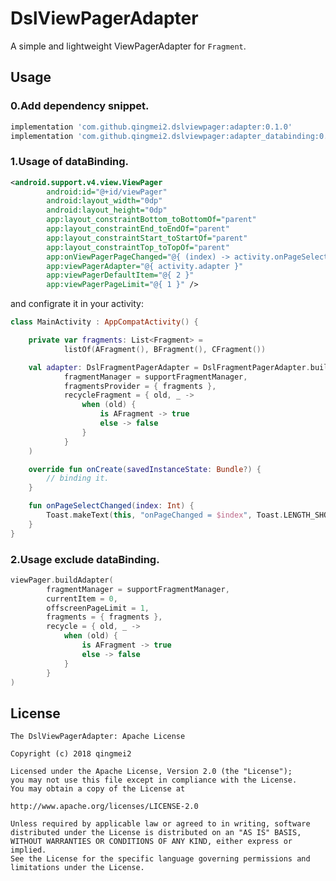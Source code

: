 # DslViewPagerAdapter

A simple and lightweight ViewPagerAdapter for  `Fragment`.

## Usage

### 0.Add dependency snippet.

```groovy
implementation 'com.github.qingmei2.dslviewpager:adapter:0.1.0'
implementation 'com.github.qingmei2.dslviewpager:adapter_databinding:0.1.0'
```

### 1.Usage of dataBinding.

```xml
<android.support.v4.view.ViewPager
        android:id="@+id/viewPager"
        android:layout_width="0dp"
        android:layout_height="0dp"
        app:layout_constraintBottom_toBottomOf="parent"
        app:layout_constraintEnd_toEndOf="parent"
        app:layout_constraintStart_toStartOf="parent"
        app:layout_constraintTop_toTopOf="parent"
        app:onViewPagerPageChanged="@{ (index) -> activity.onPageSelectChanged(index) }"
        app:viewPagerAdapter="@{ activity.adapter }"
        app:viewPagerDefaultItem="@{ 2 }"
        app:viewPagerPageLimit="@{ 1 }" />
```

and configrate it in your activity:

```kotlin
class MainActivity : AppCompatActivity() {

    private var fragments: List<Fragment> =
            listOf(AFragment(), BFragment(), CFragment())

    val adapter: DslFragmentPagerAdapter = DslFragmentPagerAdapter.build(
            fragmentManager = supportFragmentManager,
            fragmentsProvider = { fragments },
            recycleFragment = { old, _ ->
                when (old) {
                    is AFragment -> true
                    else -> false
                }
            }
    )

    override fun onCreate(savedInstanceState: Bundle?) {
        // binding it.
    }

    fun onPageSelectChanged(index: Int) {
        Toast.makeText(this, "onPageChanged = $index", Toast.LENGTH_SHORT).show()
    }
}
```

### 2.Usage exclude dataBinding.

```kotlin
viewPager.buildAdapter(
        fragmentManager = supportFragmentManager,
        currentItem = 0,
        offscreenPageLimit = 1,
        fragments = { fragments },
        recycle = { old, _ ->
            when (old) {
                is AFragment -> true
                else -> false
            }
        }
)
```

## License

    The DslViewPagerAdapter: Apache License

    Copyright (c) 2018 qingmei2

    Licensed under the Apache License, Version 2.0 (the "License");
    you may not use this file except in compliance with the License.
    You may obtain a copy of the License at

    http://www.apache.org/licenses/LICENSE-2.0

    Unless required by applicable law or agreed to in writing, software
    distributed under the License is distributed on an "AS IS" BASIS,
    WITHOUT WARRANTIES OR CONDITIONS OF ANY KIND, either express or implied.
    See the License for the specific language governing permissions and
    limitations under the License.
